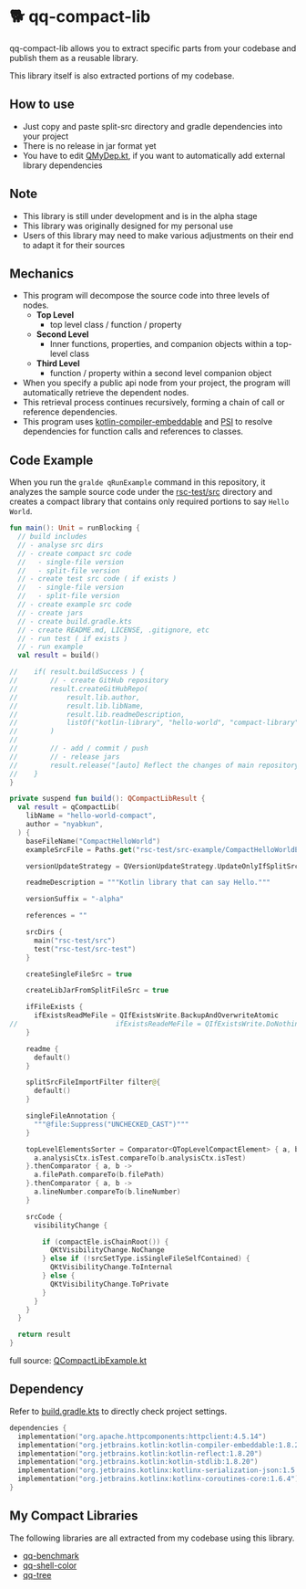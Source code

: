 # 🐕 qq-compact-lib

qq-compact-lib allows you to extract specific parts from your codebase and publish them as a reusable library.

This library itself is also extracted portions of my codebase.

## How to use
- Just copy and paste split-src directory and gradle dependencies into your project
- There is no release in jar format yet
- You have to edit [QMyDep.kt](src-split/nyab/conf/QMyDep.kt), if you want to automatically add external library dependencies

## Note
- This library is still under development and is in the alpha stage
- This library was originally designed for my personal use
- Users of this library may need to make various adjustments on their end to adapt it for their sources

## Mechanics
- This program will decompose the source code into three levels of nodes.
  - **Top Level**
    - top level class / function / property
  - **Second Level**
    - Inner functions, properties, and companion objects within a top-level class
  - **Third Level**
    - function / property within a second level companion object
- When you specify a public api node from your project, the program will automatically retrieve the dependent nodes.
- This retrieval process continues recursively, forming a chain of call or reference dependencies.
- This program uses [kotlin-compiler-embeddable](https://mvnrepository.com/artifact/org.jetbrains.kotlin/kotlin-compiler-embeddable) and [PSI](https://plugins.jetbrains.com/docs/intellij/psi.html) to resolve dependencies for function calls and references to classes.

## Code Example

When you run the `gralde qRunExample` command in this repository, it analyzes the sample source code under the [rsc-test/src](rsc-test/src) directory and creates a compact library that contains only required portions to say `Hello World`.

```kotlin
fun main(): Unit = runBlocking {
  // build includes
  // - analyse src dirs
  // - create compact src code
  //   - single-file version
  //   - split-file version
  // - create test src code ( if exists )
  //   - single-file version
  //   - split-file version
  // - create example src code
  // - create jars
  // - create build.gradle.kts
  // - create README.md, LICENSE, .gitignore, etc
  // - run test ( if exists )
  // - run example
  val result = build()

//    if( result.buildSuccess ) {
//        // - create GitHub repository
//        result.createGitHubRepo(
//            result.lib.author,
//            result.lib.libName,
//            result.lib.readmeDescription,
//            listOf("kotlin-library", "hello-world", "compact-library")
//        )
//
//        // - add / commit / push
//        // - release jars
//        result.release("[auto] Reflect the changes of main repository.")
//    }
}

private suspend fun build(): QCompactLibResult {
  val result = qCompactLib(
    libName = "hello-world-compact",
    author = "nyabkun",
  ) {
    baseFileName("CompactHelloWorld")
    exampleSrcFile = Paths.get("rsc-test/src-example/CompactHelloWorldExample.kt")

    versionUpdateStrategy = QVersionUpdateStrategy.UpdateOnlyIfSplitSrcHashChanged

    readmeDescription = """Kotlin library that can say Hello."""

    versionSuffix = "-alpha"

    references = ""

    srcDirs {
      main("rsc-test/src")
      test("rsc-test/src-test")
    }

    createSingleFileSrc = true

    createLibJarFromSplitFileSrc = true

    ifFileExists {
      ifExistsReadMeFile = QIfExistsWrite.BackupAndOverwriteAtomic
//                        ifExistsReadeMeFile = QIfExistsWrite.DoNothing
    }

    readme {
      default()
    }

    splitSrcFileImportFilter filter@{
      default()
    }

    singleFileAnnotation {
      """@file:Suppress("UNCHECKED_CAST")"""
    }

    topLevelElementsSorter = Comparator<QTopLevelCompactElement> { a, b ->
      a.analysisCtx.isTest.compareTo(b.analysisCtx.isTest)
    }.thenComparator { a, b ->
      a.filePath.compareTo(b.filePath)
    }.thenComparator { a, b ->
      a.lineNumber.compareTo(b.lineNumber)
    }

    srcCode {
      visibilityChange {

        if (compactEle.isChainRoot()) {
          QKtVisibilityChange.NoChange
        } else if (!srcSetType.isSingleFileSelfContained) {
          QKtVisibilityChange.ToInternal
        } else {
          QKtVisibilityChange.ToPrivate
        }
      }
    }
  }

  return result
}
```

full source: [QCompactLibExample.kt](src-example/QCompactLibExample.kt)

## Dependency

Refer to [build.gradle.kts](build.gradle.kts) to directly check project settings.

```kotlin
dependencies {
  implementation("org.apache.httpcomponents:httpclient:4.5.14")
  implementation("org.jetbrains.kotlin:kotlin-compiler-embeddable:1.8.20")
  implementation("org.jetbrains.kotlin:kotlin-reflect:1.8.20")
  implementation("org.jetbrains.kotlin:kotlin-stdlib:1.8.20")
  implementation("org.jetbrains.kotlinx:kotlinx-serialization-json:1.5.0")
  implementation("org.jetbrains.kotlinx:kotlinx-coroutines-core:1.6.4")
}
```

## My Compact Libraries

The following libraries are all extracted from my codebase using this library.

- [qq-benchmark](https://github.com/nyabkun/qq-benchmark)
- [qq-shell-color](https://github.com/nyabkun/qq-shell-color)
- [qq-tree](https://github.com/nyabkun/qq-tree)